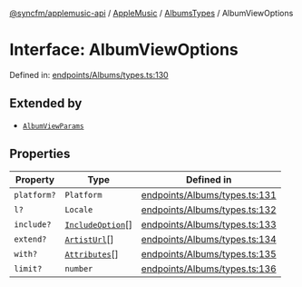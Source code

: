 [@syncfm/applemusic-api](../../../../../../globals.md) / [AppleMusic](../../../index.md) / [AlbumsTypes](../index.md) / AlbumViewOptions

# Interface: AlbumViewOptions

Defined in: [endpoints/Albums/types.ts:130](https://github.com/sync-fm/applemusic-api/blob/a6a8471d4d51a41f6bd8af9d95c8abf0126e10f4/src/endpoints/Albums/types.ts#L130)

## Extended by

- [`AlbumViewParams`](AlbumViewParams.md)

## Properties

| Property | Type | Defined in |
| ------ | ------ | ------ |
| <a id="platform"></a> `platform?` | `Platform` | [endpoints/Albums/types.ts:131](https://github.com/sync-fm/applemusic-api/blob/a6a8471d4d51a41f6bd8af9d95c8abf0126e10f4/src/endpoints/Albums/types.ts#L131) |
| <a id="l"></a> `l?` | `Locale` | [endpoints/Albums/types.ts:132](https://github.com/sync-fm/applemusic-api/blob/a6a8471d4d51a41f6bd8af9d95c8abf0126e10f4/src/endpoints/Albums/types.ts#L132) |
| <a id="include"></a> `include?` | [`IncludeOption`](../enumerations/IncludeOption.md)[] | [endpoints/Albums/types.ts:133](https://github.com/sync-fm/applemusic-api/blob/a6a8471d4d51a41f6bd8af9d95c8abf0126e10f4/src/endpoints/Albums/types.ts#L133) |
| <a id="extend"></a> `extend?` | [`ArtistUrl`](../enumerations/ExtendOption.md#artisturl)[] | [endpoints/Albums/types.ts:134](https://github.com/sync-fm/applemusic-api/blob/a6a8471d4d51a41f6bd8af9d95c8abf0126e10f4/src/endpoints/Albums/types.ts#L134) |
| <a id="with"></a> `with?` | [`Attributes`](../enumerations/WithOption.md#attributes)[] | [endpoints/Albums/types.ts:135](https://github.com/sync-fm/applemusic-api/blob/a6a8471d4d51a41f6bd8af9d95c8abf0126e10f4/src/endpoints/Albums/types.ts#L135) |
| <a id="limit"></a> `limit?` | `number` | [endpoints/Albums/types.ts:136](https://github.com/sync-fm/applemusic-api/blob/a6a8471d4d51a41f6bd8af9d95c8abf0126e10f4/src/endpoints/Albums/types.ts#L136) |
